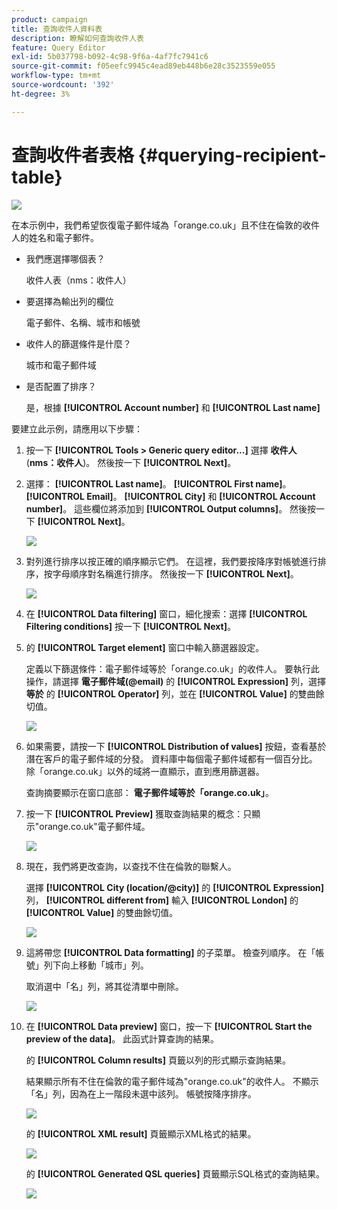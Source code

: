```yaml
---
product: campaign
title: 查詢收件人資料表
description: 瞭解如何查詢收件人表
feature: Query Editor
exl-id: 5b037798-b092-4c98-9f6a-4af7fc7941c6
source-git-commit: f05eefc9945c4ead89eb448b6e28c3523559e055
workflow-type: tm+mt
source-wordcount: '392'
ht-degree: 3%

---
```


# 查詢收件者表格 {#querying-recipient-table}

![](../../assets/common.svg)

在本示例中，我們希望恢復電子郵件域為「orange.co.uk」且不住在倫敦的收件人的姓名和電子郵件。

* 我們應選擇哪個表？

   收件人表（nms：收件人）

* 要選擇為輸出列的欄位

   電子郵件、名稱、城市和帳號

* 收件人的篩選條件是什麼？

   城市和電子郵件域

* 是否配置了排序？

   是，根據 **[!UICONTROL Account number]** 和 **[!UICONTROL Last name]**

要建立此示例，請應用以下步驟：

1. 按一下 **[!UICONTROL Tools > Generic query editor...]** 選擇 **收件人** (**nms：收件人**)。 然後按一下 **[!UICONTROL Next]**。
1. 選擇： **[!UICONTROL Last name]**。 **[!UICONTROL First name]**。 **[!UICONTROL Email]**。 **[!UICONTROL City]** 和 **[!UICONTROL Account number]**。 這些欄位將添加到 **[!UICONTROL Output columns]**。 然後按一下 **[!UICONTROL Next]**。

   ![](assets/query_editor_03.png)

1. 對列進行排序以按正確的順序顯示它們。 在這裡，我們要按降序對帳號進行排序，按字母順序對名稱進行排序。 然後按一下 **[!UICONTROL Next]**。

   ![](assets/query_editor_04.png)

1. 在 **[!UICONTROL Data filtering]** 窗口，細化搜索：選擇 **[!UICONTROL Filtering conditions]** 按一下 **[!UICONTROL Next]**。
1. 的 **[!UICONTROL Target element]** 窗口中輸入篩選器設定。

   定義以下篩選條件：電子郵件域等於「orange.co.uk」的收件人。 要執行此操作，請選擇 **電子郵件域(@email)** 的 **[!UICONTROL Expression]** 列，選擇 **等於** 的 **[!UICONTROL Operator]** 列，並在 **[!UICONTROL Value]** 的雙曲餘切值。

   ![](assets/query_editor_05.png)

1. 如果需要，請按一下 **[!UICONTROL Distribution of values]** 按鈕，查看基於潛在客戶的電子郵件域的分發。 資料庫中每個電子郵件域都有一個百分比。 除「orange.co.uk」以外的域將一直顯示，直到應用篩選器。

   查詢摘要顯示在窗口底部： **電子郵件域等於「orange.co.uk」**。

1. 按一下 **[!UICONTROL Preview]** 獲取查詢結果的概念：只顯示&quot;orange.co.uk&quot;電子郵件域。

   ![](assets/query_editor_nveau_17.png)

1. 現在，我們將更改查詢，以查找不住在倫敦的聯繫人。

   選擇 **[!UICONTROL City (location/@city)]** 的 **[!UICONTROL Expression]** 列， **[!UICONTROL different from]** 輸入 **[!UICONTROL London]** 的 **[!UICONTROL Value]** 的雙曲餘切值。

   ![](assets/query_editor_08.png)

1. 這將帶您 **[!UICONTROL Data formatting]** 的子菜單。 檢查列順序。 在「帳號」列下向上移動「城市」列。

   取消選中「名」列，將其從清單中刪除。

   ![](assets/query_editor_nveau_15.png)

1. 在 **[!UICONTROL Data preview]** 窗口，按一下 **[!UICONTROL Start the preview of the data]**。 此函式計算查詢的結果。

   的 **[!UICONTROL Column results]** 頁籤以列的形式顯示查詢結果。

   結果顯示所有不住在倫敦的電子郵件域為&quot;orange.co.uk&quot;的收件人。 不顯示「名」列，因為在上一階段未選中該列。 帳號按降序排序。

   ![](assets/query_editor_nveau_12.png)

   的 **[!UICONTROL XML result]** 頁籤顯示XML格式的結果。

   ![](assets/query_editor_nveau_13.png)

   的 **[!UICONTROL Generated QSL queries]** 頁籤顯示SQL格式的查詢結果。

   ![](assets/query_editor_nveau_14.png)
